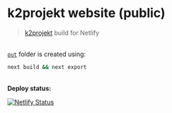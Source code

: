 # k2projekt website (public)

> [k2projekt](https://github.com/k2projekt/k2projekt-website) build for Netlify

\
[`out`](out) folder is created using:

```sh
next build && next export
```

\
**Deploy status:**

[![Netlify Status](https://api.netlify.com/api/v1/badges/63ffa86a-7bba-4092-9007-c677abe8fca1/deploy-status)](https://app.netlify.com/sites/k2-projekt/deploys)
